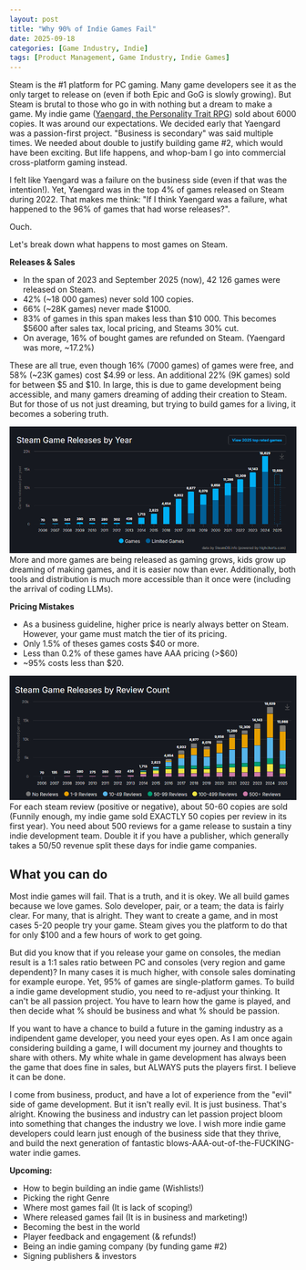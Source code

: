 ```yaml
---
layout: post
title: "Why 90% of Indie Games Fail"
date: 2025-09-18
categories: [Game Industry, Indie]
tags: [Product Management, Game Industry, Indie Games]
---
```


Steam is the #1 platform for PC gaming. Many game developers see it as the only target to release on (even if both Epic and GoG is slowly growing). But Steam is brutal to those who go in with nothing but a dream to make a game. My indie game ([Yaengard, the Personality Trait RPG](https://store.steampowered.com/app/1545830/Yaengard/)) sold about 6000 copies. It was around our expectations. We decided early that Yaengard was a passion-first project. "Business is secondary" was said multiple times. We needed about double to justify building game #2, which would have been exciting. But life happens, and whop-bam I go into commercial cross-platform gaming instead. 

I felt like Yaengard was a failure on the business side (even if that was the intention!). Yet, Yaengard was in the top 4% of games released on Steam during 2022. That makes me think: "If I think Yaengard was a failure, what happened to the 96% of games that had worse releases?".

Ouch.

Let's break down what happens to most games on Steam. 


**Releases & Sales**
- In the span of 2023 and September 2025 (now), 42 126 games were released on Steam.
- 42% (~18 000 games) never sold 100 copies.
- 66% (~28K games) never made $1000.
- 83% of games in this span makes less than $10 000. This becomes $5600 after sales tax, local pricing, and Steams 30% cut.
- On average, 16% of bought games are refunded on Steam. (Yaengard was more, ~17.2%)

These are all true, even though 16% (7000 games) of games were free, and 58% (~23K games) cost $4.99 or less. An additional 22% (9K games) sold for between $5 and $10.
In large, this is due to game development being accessible, and many gamers dreaming of adding their creation to Steam. But for those of us not just dreaming, but trying to build games for a living, it becomes a sobering truth.

![Genre Matters](assets/images/steamGraph.png)
More and more games are being released as gaming grows, kids grow up dreaming of making games, and it is easier now than ever. Additionally, both tools and distribution is much more accessible than it once were (including the arrival of coding LLMs).

**Pricing Mistakes**
- As a business guideline, higher price is nearly always better on Steam. However, your game must match the tier of its pricing.
- Only 1.5% of theses games costs $40 or more.
- Less than 0.2% of these games have AAA pricing (>$60)
- ~95% costs less than $20.

![Genre Matters](assets/images/reviewsSteam.png)
For each steam review (positive or negative), about 50-60 copies are sold (Funnily enough, my indie game sold EXACTLY 50 copies per review in its first year). You need about 500 reviews for a game release to sustain a tiny indie development team. Double it if you have a publisher, which generally takes a 50/50 revenue split these days for indie game companies. 

## What you can do
Most indie games will fail. That is a truth, and it is okey. We all build games because we love games. Solo developer, pair, or a team; the data is fairly clear. For many, that is alright. They want to create a game, and in most cases 5-20 people try your game. Steam gives you the platform to do that for only $100 and a few hours of work to get going.

But did you know that if you release your game on consoles, the median result is a 1:1 sales ratio between PC and consoles (very region and game dependent)? In many cases it is much higher, with console sales dominating for example europe. Yet, 95% of games are single-platform games. To build a indie game development studio, you need to re-adjust your thinking. It can't be all passion project. You have to learn how the game is played, and then decide what % should be business and what % should be passion.

If you want to have a chance to build a future in the gaming industry as a indipendent game developer, you need your eyes open. As I am once again considering building a game, I will document my journey and thoughts to share with others. My white whale in game development has always been the game that does fine in sales, but ALWAYS puts the players first. I believe it can be done.

I come from business, product, and have a lot of experience from the "evil" side of game development. But it isn't really evil. It is just business. That's alright. Knowing the business and industry can let passion project bloom into something that changes the industry we love. I wish more indie game developers could learn just enough of the business side that they thrive, and build the next generation of fantastic blows-AAA-out-of-the-FUCKING-water indie games.

**Upcoming:**
- How to begin building an indie game (Wishlists!)
- Picking the right Genre
- Where most games fail (It is lack of scoping!)
- Where released games fail (It is in business and marketing!)
- Becoming the best in the world
- Player feedback and engagement (& refunds!)
- Being an indie gaming company (by funding game #2)
- Signing publishers & investors


